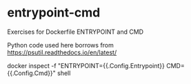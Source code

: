 # entrypoint-cmd
Exercises for Dockerfile ENTRYPOINT and CMD

Python code used here borrows from https://psutil.readthedocs.io/en/latest/

docker inspect -f "ENTRYPOINT={{.Config.Entrypoint}} CMD={{.Config.Cmd}}" shell

